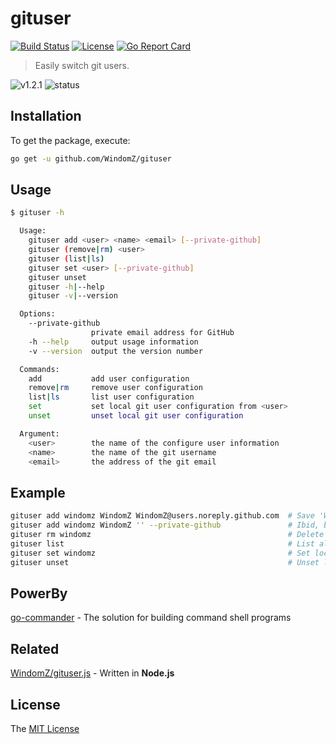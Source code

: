 # gituser
[![Build Status](https://travis-ci.org/WindomZ/gituser.svg?branch=master)](https://travis-ci.org/WindomZ/gituser)
[![License](https://img.shields.io/badge/license-MIT-green.svg)](https://opensource.org/licenses/MIT)
[![Go Report Card](https://goreportcard.com/badge/github.com/WindomZ/gituser)](https://goreportcard.com/report/github.com/WindomZ/gituser)

> Easily switch git users.

![v1.2.1](https://img.shields.io/badge/version-v1.2.1-blue.svg)
![status](https://img.shields.io/badge/status-stable-green.svg)

## Installation

To get the package, execute:

```bash
go get -u github.com/WindomZ/gituser
```

## Usage
```bash
$ gituser -h

  Usage:
    gituser add <user> <name> <email> [--private-github]
    gituser (remove|rm) <user>
    gituser (list|ls)
    gituser set <user> [--private-github]
    gituser unset
    gituser -h|--help
    gituser -v|--version

  Options:
    --private-github
                  private email address for GitHub
    -h --help     output usage information
    -v --version  output the version number

  Commands:
    add           add user configuration
    remove|rm     remove user configuration
    list|ls       list user configuration
    set           set local git user configuration from <user>
    unset         unset local git user configuration

  Argument:
    <user>        the name of the configure user information
    <name>        the name of the git username
    <email>       the address of the git email
```

## Example

```bash
gituser add windomz WindomZ WindomZ@users.noreply.github.com  # Save 'WindomZ' into configuration file
gituser add windomz WindomZ '' --private-github               # Ibid, but email is GitHub privacy address
gituser rm windomz                                            # Delete 'WindomZ' from configuration file
gituser list                                                  # List all saved users
gituser set windomz                                           # Set local git user and email
gituser unset                                                 # Unset local git user and email
```

## PowerBy

[go-commander](https://github.com/WindomZ/go-commander) - The solution for building command shell programs

## Related

[WindomZ/gituser.js](https://github.com/WindomZ/gituser.js) - Written in **Node.js**

## License

The [MIT License](https://github.com/WindomZ/gituser/blob/dev/LICENSE)
